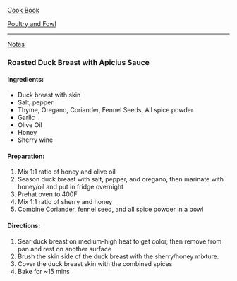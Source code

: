 [Cook Book](https://github.com/vmsmith/CookBook/blob/master/README.md)  

[Poultry and Fowl](https://github.com/vmsmith/CookBook/blob/master/fowl.md)  

-----  

[Notes](https://github.com/vmsmith/CookBook/blob/master/notes.md)  

### Roasted Duck Breast with Apicius Sauce  

#### Ingredients:  

* Duck breast with skin
* Salt, pepper
* Thyme, Oregano, Coriander, Fennel Seeds, All spice powder
* Garlic
* Olive Oil
* Honey
* Sherry wine  

#### Preparation:  

1. Mix 1:1 ratio of honey and olive oil  
2. Season duck breast with salt, pepper, and oregano, then marinate with honey/oil and put in fridge overnight  
3. Prehat oven to 400F  
4. Mix 1:1 ratio of sherry and honey  
5. Combine Coriander, fennel seed, and all spice powder in a bowl

#### Directions:  

1. Sear duck breast on medium-high heat to get color, then remove from pan and rest on another surface  
2. Brush the skin side of the duck breast with the sherry/honey mixture.
3. Cover the duck breast skin with the combined spices  
4. Bake for ~15 mins
